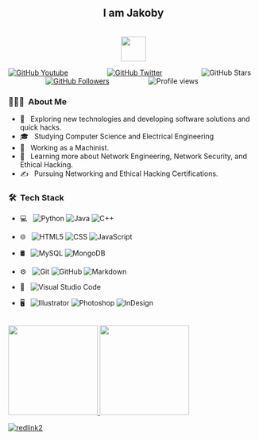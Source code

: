 <div align="center"><h2>I am Jakoby</h2></div>
  <p align="center"><br/>
  
  <img src="https://media.giphy.com/media/VgCDAzcKvsR6OM0uWg/giphy.gif" width="50"> 
  
[![GitHub Youtube](https://img.shields.io/youtube/channel/subscribers/UCQUz2mC5Regc63XRWEqD9FA?style=social)](https://www.youtube.com/c/IamJakoby)
&nbsp;&nbsp;&nbsp;&nbsp;&nbsp;&nbsp;&nbsp;&nbsp;&nbsp;&nbsp;&nbsp;&nbsp;&nbsp;&nbsp;&nbsp;&nbsp;&nbsp;&nbsp;
[![GitHub Twitter](https://img.shields.io/twitter/follow/I_Am_Jakoby?style=social)](https://twitter.com/I_Am_Jakoby)
&nbsp;&nbsp;&nbsp;&nbsp;&nbsp;&nbsp;&nbsp;&nbsp;&nbsp;&nbsp;&nbsp;&nbsp;&nbsp;&nbsp;&nbsp;&nbsp;&nbsp;&nbsp;
![GitHub Stars](https://img.shields.io/github/stars/I-Am-Jakoby?style=social)
&nbsp;&nbsp;&nbsp;&nbsp;&nbsp;&nbsp;&nbsp;&nbsp;&nbsp;&nbsp;&nbsp;&nbsp;&nbsp;&nbsp;&nbsp;&nbsp;&nbsp;&nbsp;
[![GitHub Followers](https://img.shields.io/github/followers/I-Am-Jakoby?style=social)](https://github.com/I-Am-Jakoby?tab=followers)
&nbsp;&nbsp;&nbsp;&nbsp;&nbsp;&nbsp;&nbsp;&nbsp;&nbsp;&nbsp;&nbsp;&nbsp;&nbsp;&nbsp;&nbsp;&nbsp;&nbsp;&nbsp;
![Profile views](https://gpvc.arturio.dev/I-Am-Jakoby?v=3)

  
  </a>

</p>

<h3> 👨🏻‍💻 &nbsp;About Me </h3>

- 🤔 &nbsp; Exploring new technologies and developing software solutions and quick hacks.
- 🎓 &nbsp; Studying Computer Science and Electrical Engineering 
- 💼 &nbsp; Working as a Machinist.
- 🌱 &nbsp; Learning more about Network Engineering, Network Security, and Ethical Hacking.
- ✍️ &nbsp; Pursuing Networking and Ethical Hacking Certifications.

<h3> 🛠 &nbsp;Tech Stack</h3>

- 💻 &nbsp;
  ![Python](https://img.shields.io/badge/-Python-333333?style=flat&logo=python)
  ![Java](https://img.shields.io/badge/-Java-333333?style=flat&logo=Java&logoColor=007396)
  ![C++](https://img.shields.io/badge/-C++-333333?style=flat&logo=C%2B%2B&logoColor=00599C)
- 🌐 &nbsp;
  ![HTML5](https://img.shields.io/badge/-HTML5-333333?style=flat&logo=HTML5)
  ![CSS](https://img.shields.io/badge/-CSS-333333?style=flat&logo=CSS3&logoColor=1572B6)
  ![JavaScript](https://img.shields.io/badge/-JavaScript-333333?style=flat&logo=javascript)
- 🛢 &nbsp;
  ![MySQL](https://img.shields.io/badge/-MySQL-333333?style=flat&logo=mysql)
  ![MongoDB](https://img.shields.io/badge/-MongoDB-333333?style=flat&logo=mongodb)
- ⚙️ &nbsp;
  ![Git](https://img.shields.io/badge/-Git-333333?style=flat&logo=git)
  ![GitHub](https://img.shields.io/badge/-GitHub-333333?style=flat&logo=github)
  ![Markdown](https://img.shields.io/badge/-Markdown-333333?style=flat&logo=markdown)
- 🔧 &nbsp;
  ![Visual Studio Code](https://img.shields.io/badge/-Visual%20Studio%20Code-333333?style=flat&logo=visual-studio-code&logoColor=007ACC)

- 🖥 &nbsp;
  ![Illustrator](https://img.shields.io/badge/-Illustrator-333333?style=flat&logo=adobe-illustrator)
  ![Photoshop](https://img.shields.io/badge/-Photoshop-333333?style=flat&logo=adobe-photoshop)
  ![InDesign](https://img.shields.io/badge/-InDesign-333333?style=flat&logo=adobe-indesign)

<br/>

<a href="https://github.com/I-Am-Jakoby">
  <img height="180em" src="https://github-readme-stats.vercel.app/api?username=I-Am-Jakoby&theme=buefy&show_icons=true" />
  <img height="180em" src="https://github-readme-stats.vercel.app/api/top-langs/?username=I-Am-Jakoby&theme=buefy&layout=compact" />
  <p><img align="center" src="https://github-readme-streak-stats.herokuapp.com/?user=I-Am-Jakoby&theme=dark" alt="redlink2" /></p>
</a>

<br/>




